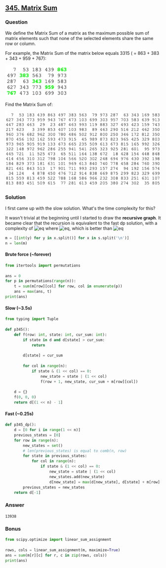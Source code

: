 ## **[345. Matrix Sum](https://projecteuler.net/problem=345)**

### Question
We define the Matrix Sum of a matrix as the maximum possible sum of matrix elements such that 
none of the selected elements share the same row or column.

For example, the Matrix Sum of the matrix below equals 3315 ( = 863 + 383 + 343 + 959 + 767):

![im](./images/p345_1.png)

Find the Matrix Sum of:

![im](./images/p345_2.png)

### Solution

I first came up with the slow solution. What's the time complexity for this? 

It wasn't trivial at the beginning until I started to draw the **recursive graph**. It became clear that the recursion is equivalent to 
the fast dp solution, with a complexity of ![eq](https://latex.codecogs.com/gif.latex?O(n^2m)) where ![eq](https://latex.codecogs.com/gif.latex?m=\binom{n}{n/2}), which is better than ![eq](https://latex.codecogs.com/gif.latex?O(n^2\cdot2^n))

```python
m = [[int(y) for y in x.split()] for x in s.split('\n')]
n = len(m)
```

#### Brute force (~forever) 
```python
from itertools import permutations

ans = 0
for p in permutations(range(n)):
    t = sum(m[row][col] for row, col in enumerate(p))
    ans = max(ans, t)
print(ans)
```

#### Slow (~3.5s)

```python
from typing import Tuple

def p345():
    def f(row: int, state: int, cur_sum: int):
        if state in d and d[state] > cur_sum:
            return

        d[state] = cur_sum

        for col in range(n):
            if state & (1 << col) == 0:
                new_state = state | (1 << col)
                f(row + 1, new_state, cur_sum + m[row][col])

    d = {}
    f(0, 0, 0)
    return d[(1 << n) - 1]
```

#### Fast (~0.25s)

```python
def p345_dp():
    d = [0 for i in range(1 << n)]
    previous_states = [0]
    for row in range(n):
        new_states = set()
        # len(previous_states) is equal to comb(n, row)
        for state in previous_states:
            for col in range(n):
                if state & (1 << col) == 0:
                    new_state = state | (1 << col)
                    new_states.add(new_state)
                    d[new_state] = max(d[new_state], d[state] + m[row][col])
        previous_states = new_states
    return d[-1]
```

### Answer 
`13938`

### Bonus 
```python
from scipy.optimize import linear_sum_assignment

rows, cols = linear_sum_assignment(m, maximize=True)
ans = sum(m[r][c] for r, c in zip(rows, cols))
print(ans)
```

